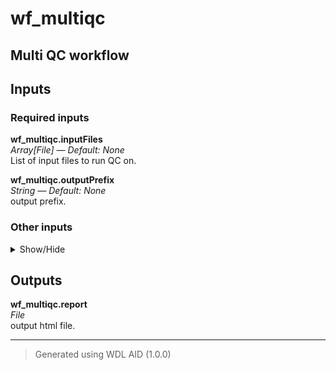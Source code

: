 # wf_multiqc
## Multi QC workflow

## Inputs

### Required inputs
<p name="wf_multiqc.inputFiles">
        <b>wf_multiqc.inputFiles</b><br />
        <i>Array[File] &mdash; Default: None</i><br />
        List of input files to run QC on.
</p>
<p name="wf_multiqc.outputPrefix">
        <b>wf_multiqc.outputPrefix</b><br />
        <i>String &mdash; Default: None</i><br />
        output prefix.
</p>

### Other inputs
<details>
<summary> Show/Hide </summary>
<p name="wf_multiqc.task_multiqc.docker">
        <b>wf_multiqc.task_multiqc.docker</b><br />
        <i>String &mdash; Default: "multiqc/multiqc:v1.21"</i><br />
        ???
</p>
<p name="wf_multiqc.task_multiqc.memory">
        <b>wf_multiqc.task_multiqc.memory</b><br />
        <i>String &mdash; Default: "8GB"</i><br />
        ???
</p>
</details>

## Outputs
<p name="wf_multiqc.report">
        <b>wf_multiqc.report</b><br />
        <i>File</i><br />
        output html file.
</p>

<hr />

> Generated using WDL AID (1.0.0)
